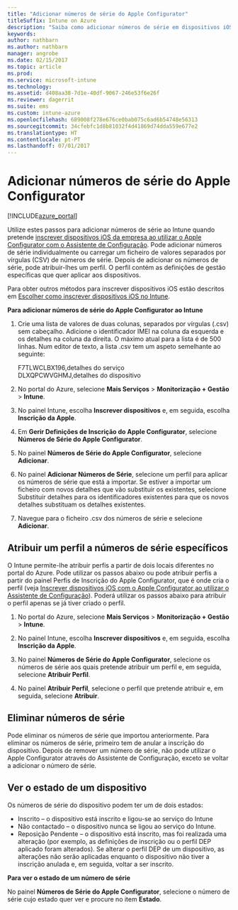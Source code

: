 ```yaml
---
title: "Adicionar números de série do Apple Configurator"
titleSuffix: Intune on Azure
description: "Saiba como adicionar números de série em dispositivos iOS pertencentes à empresa com o Apple Configurator.\""
keywords: 
author: nathbarn
ms.author: nathbarn
manager: angrobe
ms.date: 02/15/2017
ms.topic: article
ms.prod: 
ms.service: microsoft-intune
ms.technology: 
ms.assetid: d408aa38-7d1e-40df-9067-246e53f6e26f
ms.reviewer: dagerrit
ms.suite: ems
ms.custom: intune-azure
ms.openlocfilehash: 689008f278e676ce0bab075c6ad6b54748e56313
ms.sourcegitcommit: 34cfebfc1d8b81032f4d41869d74dda559e677e2
ms.translationtype: HT
ms.contentlocale: pt-PT
ms.lasthandoff: 07/01/2017
---
```

# <a name="add-apple-configurator-serial-numbers"></a>Adicionar números de série do Apple Configurator

[!INCLUDE[azure_portal](./includes/azure_portal.md)]

Utilize estes passos para adicionar números de série ao Intune quando pretende [inscrever dispositivos iOS da empresa ao utilizar o Apple Configurator com o Assistente de Configuração](apple-configurator-setup-assistant-enroll-ios.md). Pode adicionar números de série individualmente ou carregar um ficheiro de valores separados por vírgulas (CSV) de números de série. Depois de adicionar os números de série, pode atribuir-lhes um perfil. O perfil contém as definições de gestão específicas que quer aplicar aos dispositivos.

Para obter outros métodos para inscrever dispositivos iOS estão descritos em [Escolher como inscrever dispositivos iOS no Intune](enrollment-method-choose-ios.md).

**Para adicionar números de série do Apple Configurator ao Intune**

1. Crie uma lista de valores de duas colunas, separados por vírgulas (.csv) sem cabeçalho. Adicione o identificador IMEI na coluna da esquerda e os detalhes na coluna da direita. O máximo atual para a lista é de 500 linhas. Num editor de texto, a lista .csv tem um aspeto semelhante ao seguinte:

    F7TLWCLBX196,detalhes do serviço</br>
    DLXQPCWVGHMJ,detalhes do dispositivo

2. No portal do Azure, selecione **Mais Serviços** > **Monitorização + Gestão** > **Intune**.

3.  No painel Intune, escolha **Inscrever dispositivos** e, em seguida, escolha **Inscrição da Apple**.

4. Em **Gerir Definições de Inscrição do Apple Configurator**, selecione **Números de Série do Apple Configurator**.

5. No painel **Números de Série do Apple Configurator**, selecione **Adicionar**.

6. No painel **Adicionar Números de Série**, selecione um perfil para aplicar os números de série que está a importar. Se estiver a importar um ficheiro com novos detalhes que vão substituir os existentes, selecione Substituir detalhes para os identificadores existentes para que os novos detalhes substituam os detalhes existentes.

7. Navegue para o ficheiro .csv dos números de série e selecione **Adicionar**.

## <a name="assign-a-profile-to-specific-serial-numbers"></a>Atribuir um perfil a números de série específicos

O Intune permite-lhe atribuir perfis a partir de dois locais diferentes no portal do Azure. Pode utilizar os passos abaixo ou pode atribuir perfis a partir do painel Perfis de Inscrição do Apple Configurator, que é onde cria o perfil (veja [Inscrever dispositivos iOS com o Apple Configurator ao utilizar o Assistente de Configuração](apple-configurator-setup-assistant-enroll-ios.md)). Poderá utilizar os passos abaixo para atribuir o perfil apenas se já tiver criado o perfil.

1. No portal do Azure, selecione **Mais Serviços** > **Monitorização + Gestão** > **Intune**.

2. No painel Intune, escolha **Inscrever dispositivos** e, em seguida, escolha **Inscrição da Apple**.

3. No painel **Números de Série do Apple Configurator**, selecione os números de série aos quais pretende atribuir um perfil e, em seguida, selecione **Atribuir Perfil**.

4. No painel **Atribuir Perfil**, selecione o perfil que pretende atribuir e, em seguida, selecione **Atribuir**.

## <a name="delete-serial-numbers"></a>Eliminar números de série
Pode eliminar os números de série que importou anteriormente. Para eliminar os números de série, primeiro tem de anular a inscrição do dispositivo. Depois de remover um número de série, não pode utilizar o Apple Configurator através do Assistente de Configuração, exceto se voltar a adicionar o número de série.

## <a name="view-the-state-of-a-device"></a>Ver o estado de um dispositivo
Os números de série do dispositivo podem ter um de dois estados:

- Inscrito – o dispositivo está inscrito e ligou-se ao serviço do Intune
- Não contactado – o dispositivo nunca se ligou ao serviço do Intune.
- Reposição Pendente – o dispositivo está inscrito, mas foi realizada uma alteração (por exemplo, as definições de inscrição ou o perfil DEP aplicado foram alterados). Se alterar o perfil DEP de um dispositivo, as alterações não serão aplicadas enquanto o dispositivo não tiver a inscrição anulada e, em seguida, voltar a ser inscrito.

**Para ver o estado de um número de série**

No painel **Números de Série do Apple Configurator**, selecione o número de série cujo estado quer ver e procure no item **Estado**.
